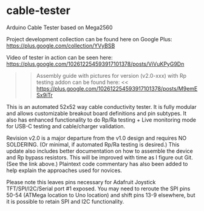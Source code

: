 # cable-tester
Arduino Cable Tester based on Mega2560

Project development collection can be found here on Google Plus:
https://plus.google.com/collection/YVyBSB

Video of tester in action can be seen here:
https://plus.google.com/102612254593917101378/posts/ViVuKPyG9Dn

>> Assembly guide with pictures for version (v2.0-xxx) with Rp testing addon can be found here: <<
https://plus.google.com/102612254593917101378/posts/M9emESx9iTr

This is an automated 52x52 way cable conductivity tester. It is fully modular and allows customizable  breakout board definitions and pin subtypes. It also has enhanced functionality to do Rp/Ra testing + Live monitoring mode for USB-C testing and cable/charger validation.

Revision v2.0 is a major departure from the v1.0 design and requires NO SOLDERING. (Or minimal, if automated Rp/Ra testing is desired.) This update also includes better documentation on how to assemble the device and Rp bypass resistors. This will be improved with time as I figure out Git. (See the link above.) Plaintext code commentary has also been added to help explain the approaches used for novices.

Please note this leaves pins necessary for Adafruit Joystick TFT/SPI/I2C/Serial port #1 exposed. You may need to reroute the SPI pins 50-54 (ATMega location to Uno location) and shift pins 13-9 elsewhere, but it is possible to retain SPI and I2C functionality.
